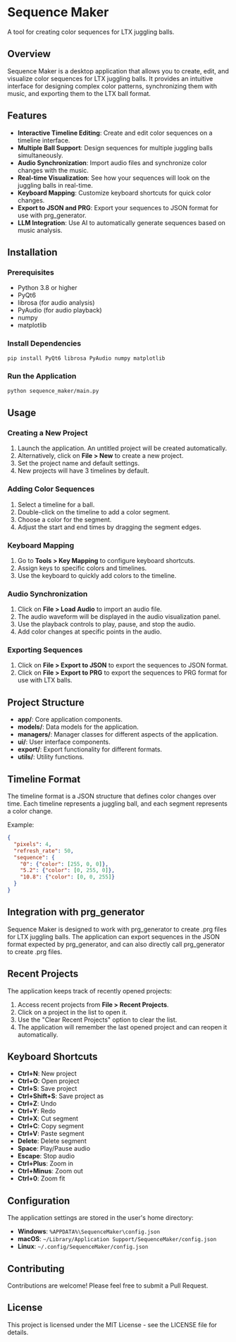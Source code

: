 # Sequence Maker

A tool for creating color sequences for LTX juggling balls.

## Overview

Sequence Maker is a desktop application that allows you to create, edit, and visualize color sequences for LTX juggling balls. It provides an intuitive interface for designing complex color patterns, synchronizing them with music, and exporting them to the LTX ball format.

## Features

- **Interactive Timeline Editing**: Create and edit color sequences on a timeline interface.
- **Multiple Ball Support**: Design sequences for multiple juggling balls simultaneously.
- **Audio Synchronization**: Import audio files and synchronize color changes with the music.
- **Real-time Visualization**: See how your sequences will look on the juggling balls in real-time.
- **Keyboard Mapping**: Customize keyboard shortcuts for quick color changes.
- **Export to JSON and PRG**: Export your sequences to JSON format for use with prg_generator.
- **LLM Integration**: Use AI to automatically generate sequences based on music analysis.

## Installation

### Prerequisites

- Python 3.8 or higher
- PyQt6
- librosa (for audio analysis)
- PyAudio (for audio playback)
- numpy
- matplotlib

### Install Dependencies

```bash
pip install PyQt6 librosa PyAudio numpy matplotlib
```

### Run the Application

```bash
python sequence_maker/main.py
```

## Usage

### Creating a New Project

1. Launch the application. An untitled project will be created automatically.
2. Alternatively, click on **File > New** to create a new project.
3. Set the project name and default settings.
4. New projects will have 3 timelines by default.

### Adding Color Sequences

1. Select a timeline for a ball.
2. Double-click on the timeline to add a color segment.
3. Choose a color for the segment.
4. Adjust the start and end times by dragging the segment edges.

### Keyboard Mapping

1. Go to **Tools > Key Mapping** to configure keyboard shortcuts.
2. Assign keys to specific colors and timelines.
3. Use the keyboard to quickly add colors to the timeline.

### Audio Synchronization

1. Click on **File > Load Audio** to import an audio file.
2. The audio waveform will be displayed in the audio visualization panel.
3. Use the playback controls to play, pause, and stop the audio.
4. Add color changes at specific points in the audio.

### Exporting Sequences

1. Click on **File > Export to JSON** to export the sequences to JSON format.
2. Click on **File > Export to PRG** to export the sequences to PRG format for use with LTX balls.

## Project Structure

- **app/**: Core application components.
- **models/**: Data models for the application.
- **managers/**: Manager classes for different aspects of the application.
- **ui/**: User interface components.
- **export/**: Export functionality for different formats.
- **utils/**: Utility functions.

## Timeline Format

The timeline format is a JSON structure that defines color changes over time. Each timeline represents a juggling ball, and each segment represents a color change.

Example:

```json
{
  "pixels": 4,
  "refresh_rate": 50,
  "sequence": {
    "0": {"color": [255, 0, 0]},
    "5.2": {"color": [0, 255, 0]},
    "10.8": {"color": [0, 0, 255]}
  }
}
```

## Integration with prg_generator

Sequence Maker is designed to work with prg_generator to create .prg files for LTX juggling balls. The application can export sequences in the JSON format expected by prg_generator, and can also directly call prg_generator to create .prg files.

## Recent Projects

The application keeps track of recently opened projects:

1. Access recent projects from **File > Recent Projects**.
2. Click on a project in the list to open it.
3. Use the "Clear Recent Projects" option to clear the list.
4. The application will remember the last opened project and can reopen it automatically.

## Keyboard Shortcuts

- **Ctrl+N**: New project
- **Ctrl+O**: Open project
- **Ctrl+S**: Save project
- **Ctrl+Shift+S**: Save project as
- **Ctrl+Z**: Undo
- **Ctrl+Y**: Redo
- **Ctrl+X**: Cut segment
- **Ctrl+C**: Copy segment
- **Ctrl+V**: Paste segment
- **Delete**: Delete segment
- **Space**: Play/Pause audio
- **Escape**: Stop audio
- **Ctrl+Plus**: Zoom in
- **Ctrl+Minus**: Zoom out
- **Ctrl+0**: Zoom fit

## Configuration

The application settings are stored in the user's home directory:

- **Windows**: `%APPDATA%\SequenceMaker\config.json`
- **macOS**: `~/Library/Application Support/SequenceMaker/config.json`
- **Linux**: `~/.config/SequenceMaker/config.json`

## Contributing

Contributions are welcome! Please feel free to submit a Pull Request.

## License

This project is licensed under the MIT License - see the LICENSE file for details.